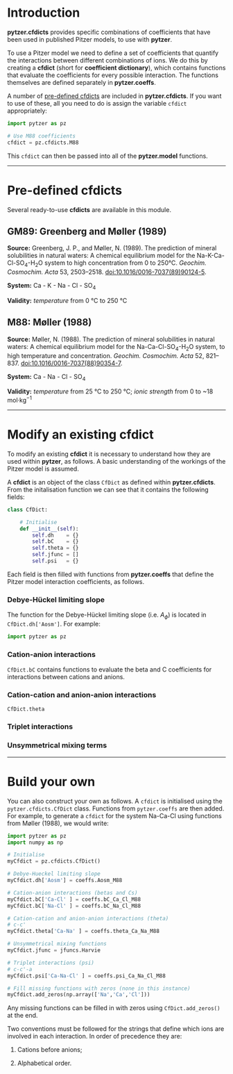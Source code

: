 # Introduction

**pytzer.cfdicts** provides specific combinations of coefficients that have been used in published Pitzer models, to use with **pytzer**.

To use a Pitzer model we need to define a set of coefficients that quantify the interactions between different combinations of ions. We do this by creating a **cfdict** (short for **coefficient dictionary**), which contains functions that evaluate the coefficients for every possible interaction. The functions themselves are defined separately in **pytzer.coeffs**.

A number of [pre-defined cfdicts](#pre-defined-cfdicts) are included in **pytzer.cfdicts**. If you want to use of these, all you need to do is assign the variable `cfdict` appropriately:

```python
import pytzer as pz

# Use M88 coefficients
cfdict = pz.cfdicts.M88
```

This `cfdict` can then be passed into all of the **pytzer.model** functions.

<hr />

# Pre-defined cfdicts

Several ready-to-use **cfdicts** are available in this module.

## GM89: Greenberg and Møller (1989)

 **Source:** Greenberg, J. P., and Møller, N. (1989). The prediction of mineral solubilities in natural waters: A chemical equilibrium model for the Na-K-Ca-Cl-SO<sub>4</sub>-H<sub>2</sub>O system to high concentration from 0 to 250°C. *Geochim. Cosmochim. Acta* 53, 2503–2518. <a href="https://doi.org/10.1016/0016-7037(89)90124-5">doi:10.1016/0016-7037(89)90124-5</a>.

**System:** Ca - K - Na - Cl - SO<sub>4</sub>

**Validity:** *temperature* from 0 °C to 250 °C


## M88: Møller (1988)

**Source:** Møller, N. (1988). The prediction of mineral solubilities in natural waters: A chemical equilibrium model for the Na-Ca-Cl-SO<sub>4</sub>-H<sub>2</sub>O system, to high temperature and concentration. *Geochim. Cosmochim. Acta* 52, 821–837. <a href="https://doi.org/10.1016/0016-7037(88)90354-7">doi:10.1016/0016-7037(88)90354-7</a>.

**System:** Ca - Na - Cl - SO<sub>4</sub>

**Validity:** *temperature* from 25 °C to 250 °C; *ionic strength* from 0 to ~18 mol·kg<sup>−1</sup>

<hr />

# Modify an existing cfdict

To modify an existing **cfdict** it is necessary to understand how they are used within **pytzer**, as follows. A basic understanding of the workings of the Pitzer model is assumed.

A **cfdict** is an object of the class `CfDict` as defined within **pytzer.cfdicts**. From the initalisation function we can see that it contains the following fields:

```python
class CfDict:

    # Initialise
    def __init__(self):
        self.dh    = {}
        self.bC    = {}
        self.theta = {}
        self.jfunc = []
        self.psi   = {}
```

Each field is then filled with functions from **pytzer.coeffs** that define the Pitzer model interaction coefficients, as follows.

### Debye-Hückel limiting slope

The function for the Debye-Hückel limiting slope (i.e. <i>A<sub>ϕ</sub></i>) is located in `CfDict.dh['Aosm']`. For example:

```python
import pytzer as pz


```

### Cation-anion interactions

`CfDict.bC` contains functions to evaluate the beta and C coefficients for interactions between cations and anions.


### Cation-cation and anion-anion interactions

`CfDict.theta`

### Triplet interactions



### Unsymmetrical mixing terms



<hr />

# Build your own

You can also construct your own as follows. A `cfdict` is initialised using the `pytzer.cfdicts.CfDict` class. Functions from `pytzer.coeffs` are then added. For example, to generate a `cfdict` for the system Na-Ca-Cl using functions from Møller (1988), we would write:

```python
import pytzer as pz
import numpy as np

# Initialise
myCfdict = pz.cfdicts.CfDict()

# Debye-Hueckel limiting slope
myCfdict.dh['Aosm'] = coeffs.Aosm_M88

# Cation-anion interactions (betas and Cs)
myCfdict.bC['Ca-Cl' ] = coeffs.bC_Ca_Cl_M88
myCfdict.bC['Na-Cl' ] = coeffs.bC_Na_Cl_M88

# Cation-cation and anion-anion interactions (theta)
# c-c'
myCfdict.theta['Ca-Na' ] = coeffs.theta_Ca_Na_M88

# Unsymmetrical mixing functions
myCfdict.jfunc = jfuncs.Harvie

# Triplet interactions (psi)
# c-c'-a
myCfdict.psi['Ca-Na-Cl' ] = coeffs.psi_Ca_Na_Cl_M88

# Fill missing functions with zeros (none in this instance)
myCfdict.add_zeros(np.array(['Na','Ca','Cl']))
```

Any missing functions can be filled in with zeros using `CfDict.add_zeros()` at the end.

Two conventions must be followed for the strings that define which ions are involved in each interaction. In order of precedence they are:

  1. Cations before anions;

  1. Alphabetical order.
